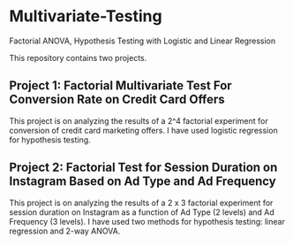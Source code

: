 # Multivariate-Testing
Factorial ANOVA, Hypothesis Testing with Logistic and Linear Regression

This repository contains two projects. 

## Project 1: Factorial Multivariate Test For Conversion Rate on Credit Card Offers

This project is on analyzing the results of a 2^4 factorial experiment for conversion of credit card marketing offers. I have used logistic regression for hypothesis testing.

## Project 2: Factorial Test for Session Duration on Instagram Based on Ad Type and Ad Frequency

This project is on analyzing the results of a 2 x 3 factorial experiment for session duration on Instagram as a function of Ad Type (2 levels) and Ad Frequency (3 levels). I have used two methods for hypothesis testing: linear regression and 2-way ANOVA.
